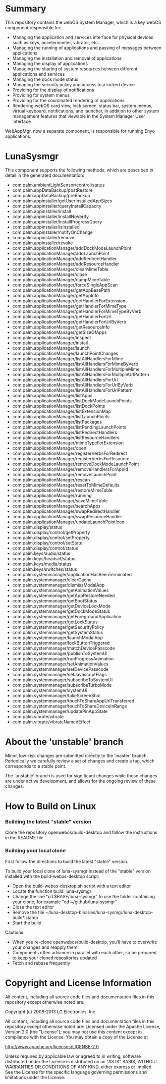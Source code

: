 Summary
========
This repository contains the webOS System Manager, which is a key webOS component responsible for:

* Managing the application and services interface for physical devices such as keys, accelerometer, vibrator, etc...
* Managing the running of applications and passing of messages between applications
* Managing the installation and removal of applications
* Managing the display of applications
* Managing the sharing of system resources between different applications and services
* Managing the dock mode status
* Managing the security policy and access to a locked device
* Providing for the display of notifications
* Providing for system menus
* Providing for the coordinated rendering of applications
* Rendering webOS card view, lock screen, status bar, system menus, virtual keyboard, notifications, and launcher, in addition to other system management features that viewable in the System Manager User interface

WebAppMgr, now a separate component, is responsible for running Enyo applications.


LunaSysmgr
==========

This component supports the following methods, which are described in detail in the generated documentation:  

* com.palm.ambientLightSensor/control/status
* com.palm.appDataBackup/postRestore
* com.palm.appDataBackup/preBackup
* com.palm.appinstaller/getUserInstalledAppSizes
* com.palm.appinstaller/queryInstallCapacity
* com.palm.appinstaller/install
* com.palm.appinstaller/installNoVerify
* com.palm.appinstaller/installProgressQuery
* com.palm.appinstaller/isInstalled
* com.palm.appinstaller/notifyOnChange
* com.palm.appinstaller/remove
* com.palm.appinstaller/revoke
* com.palm.applicationManager/addDockModeLaunchPoint
* com.palm.applicationManager/addLaunchPoint
* com.palm.applicationManager/addRedirectHandler
* com.palm.applicationManager/addResourceHandler
* com.palm.applicationManager/clearMimeTable
* com.palm.applicationManager/close
* com.palm.applicationManager/dumpMimeTable
* com.palm.applicationManager/forceSingleAppScan
* com.palm.applicationManager/getAppBasePath
* com.palm.applicationManager/getAppInfo
* com.palm.applicationManager/getHandlerForExtension
* com.palm.applicationManager/getHandlerForMimeType
* com.palm.applicationManager/getHandlerForMimeTypeByVerb
* com.palm.applicationManager/getHandlerForUrl
* com.palm.applicationManager/getHandlerForUrlByVerb
* com.palm.applicationManager/getResourceInfo
* com.palm.applicationManager/getSizeOfApps
* com.palm.applicationManager/inspect
* com.palm.applicationManager/install
* com.palm.applicationManager/launch
* com.palm.applicationManager/launchPointChanges
* com.palm.applicationManager/listAllHandlersForMime
* com.palm.applicationManager/listAllHandlersForMimeByVerb
* com.palm.applicationManager/listAllHandlersForMultipleMime
* com.palm.applicationManager/listAllHandlersForMultipleUrlPattern
* com.palm.applicationManager/listAllHandlersForUrl
* com.palm.applicationManager/listAllHandlersForUrlByVerb
* com.palm.applicationManager/listAllHandlersForUrlPattern
* com.palm.applicationManager/listApps
* com.palm.applicationManager/listDockModeLaunchPoints
* com.palm.applicationManager/listDockPoints
* com.palm.applicationManager/listExtensionMap
* com.palm.applicationManager/listLaunchPoints
* com.palm.applicationManager/listPackages
* com.palm.applicationManager/listPendingLaunchPoints
* com.palm.applicationManager/listRedirectHandlers
* com.palm.applicationManager/listResourceHandlers
* com.palm.applicationManager/mimeTypeForExtension
* com.palm.applicationManager/open
* com.palm.applicationManager/registerVerbsForRedirect
* com.palm.applicationManager/registerVerbsForResource
* com.palm.applicationManager/removeDockModeLaunchPoint
* com.palm.applicationManager/removeHandlersForAppId
* com.palm.applicationManager/removeLaunchPoint
* com.palm.applicationManager/rescan
* com.palm.applicationManager/resetToMimeDefaults
* com.palm.applicationManager/restoreMimeTable
* com.palm.applicationManager/running
* com.palm.applicationManager/saveMimeTable
* com.palm.applicationManager/searchApps
* com.palm.applicationManager/swapRedirectHandler
* com.palm.applicationManager/swapResourceHandler
* com.palm.applicationManager/updateLaunchPointIcon
* com.palm.display/status
* com.palm.display/control/getProperty
* com.palm.display/control/setProperty
* com.palm.display/control/setState
* com.palm.display/control/status
* com.palm.keys/audio/status
* com.palm.keys/headset/status
* com.palm.keys/media/status
* com.palm.keys/switches/status
* com.palm.systemmanager/applicationHasBeenTerminated
* com.palm.systemmanager/clearCache
* com.palm.systemmanager/dismissModalApp
* com.palm.systemmanager/getAnimationValues
* com.palm.systemmanager/getAppRestoreNeeded
* com.palm.systemmanager/getBootStatus
* com.palm.systemmanager/getDeviceLockMode
* com.palm.systemmanager/getDockModeStatus
* com.palm.systemmanager/getForegroundApplication
* com.palm.systemmanager/getLockStatus
* com.palm.systemmanager/getSecurityPolicy
* com.palm.systemmanager/getSystemStatus
* com.palm.systemmanager/launchModalApp
* com.palm.systemmanager/lockButtonTriggered
* com.palm.systemmanager/matchDevicePasscode
* com.palm.systemmanager/publishToSystemUI
* com.palm.systemmanager/runProgressAnimation
* com.palm.systemmanager/setAnimationValues
* com.palm.systemmanager/setDevicePasscode
* com.palm.systemmanager/setJavascriptFlags
* com.palm.systemmanager/subscribeToSystemUI
* com.palm.systemmanager/subscribeTurboMode
* com.palm.systemmanager/systemUi
* com.palm.systemmanager/takeScreenShot
* com.palm.systemmanager/touchToShareAppUrlTransferred
* com.palm.systemmanager/touchToShareDeviceInRange
* com.palm.systemmanager/updatePinAppState
* com.palm.vibrate/vibrate
* com.palm.vibrate/vibrateNamedEffect


About the 'unstable' branch
===========================

Minor, low-risk changes are submitted directly to the 'master' branch.
Periodically we carefully review a set of changes and create a tag,
which corresponds to a stable point.

The 'unstable' branch is used for significant changes while those changes
are under active development, and allows for the ongoing review of these changes.  


How to Build on Linux
=====================

### Building the latest "stable" version

Clone the repository openwebos/build-desktop and follow the instructions in the README file.

### Building your local clone

First follow the directions to build the latest "stable" version.

To build your local clone of luna-sysmgr instead of the "stable" version installed with the build-webos-desktop script:

* Open the build-webos-desktop.sh script with a text editor
* Locate the function build_luna-sysmgr
* Change the line "cd $BASE/luna-sysmgr" to use the folder containing your clone, for example "cd ~/github/luna-sysmgr"
* Close the text editor
* Remove the file ~/luna-desktop-binaries/luna-sysmgr/luna-desktop-build*.stamp
* Start the build

Cautions:

* When you re-clone openwebos/build-desktop, you'll have to overwrite your changes and reapply them
* Components often advance in parallel with each other, so be prepared to keep your cloned repositories updated
* Fetch and rebase frequently

# Copyright and License Information

All content, including all source code files and documentation files in this repository except otherwise noted are: 

 Copyright (c) 2008-2013 LG Electronics, Inc.

All content, including all source code files and documentation files in this repository except otherwise noted are:
Licensed under the Apache License, Version 2.0 (the "License");
you may not use this content except in compliance with the License.
You may obtain a copy of the License at

http://www.apache.org/licenses/LICENSE-2.0

Unless required by applicable law or agreed to in writing, software
distributed under the License is distributed on an "AS IS" BASIS,
WITHOUT WARRANTIES OR CONDITIONS OF ANY KIND, either express or implied.
See the License for the specific language governing permissions and
limitations under the License.
